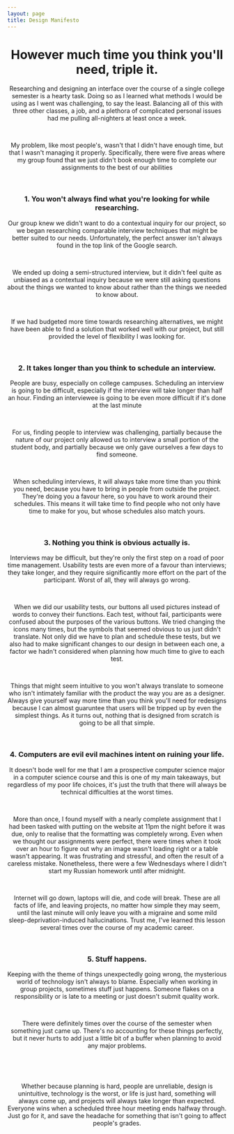 ```yaml
---
layout: page
title: Design Manifesto
---
```

<center>
  <h1>However much time you think you'll need, triple it.</h1> 
  Researching and designing an interface over the course of a single college semester is a hearty task. Doing so as I learned what methods I would be using as I went was challenging, to say the least. Balancing all of this with three other classes, a job, and a plethora of complicated personal issues had me pulling all-nighters at least once a week.
  <p>&nbsp;</p>My problem, like most people's, wasn't that I didn't have enough time, but that I wasn't managing it properly. Specifically, there were five areas where my group found that we just didn't book enough time to complete our assignments to the best of our abilities
  <p>&nbsp;</p><h3>1. You won't always find what you're looking for while researching.</h3>  
  Our group knew we didn't want to do a contextual inquiry for our project, so we began researching comparable interview techniques that might be better suited to our needs. Unfortunately, the perfect answer isn't always found in the top link of the Google search.
  <p>&nbsp;</p>We ended up doing a semi-structured interview, but it didn't feel quite as unbiased as a contextual inquiry because we were still asking questions about the things we wanted to know about rather than the things we needed to know about.
  <p>&nbsp;</p>If we had budgeted more time towards researching alternatives, we might have been able to find a solution that worked well with our project, but still provided the level of flexibility I was looking for.
  <p>&nbsp;</p><h3>2. It takes longer than you think to schedule an interview.</h3>
  People are busy, especially on college campuses. Scheduling an interview is going to be difficult, especially if the interview will take longer than half an hour. Finding an interviewee is going to be even more difficult if it's done at the last minute
  <p>&nbsp;</p>For us, finding people to interview was challenging, partially because the nature of our project only allowed us to interview a small portion of the student body, and partially because we only gave ourselves a few days to find someone.
  <p>&nbsp;</p>When scheduling interviews, it will always take more time than you think you need, because you have to bring in people from outside the project. They're doing you a favour here, so you have to work around their schedules. This means it will take time to find people who not only have time to make for you, but whose schedules also match yours.
  <p>&nbsp;</p><h3>3. Nothing you think is obvious actually is.</h3>
  Interviews may be difficult, but they're only the first step on a road of poor time management. Usability tests are even more of a favour than interviews; they take longer, and they require significantly more effort on the part of the participant. Worst of all, they will always go wrong.
  <p>&nbsp;</p>When we did our usability tests, our buttons all used pictures instead of words to convey their functions. Each test, without fail, participants were confused about the purposes of the various buttons. We tried changing the icons many times, but the symbols that seemed obvious to us just didn't translate. Not only did we have to plan and schedule these tests, but we also had to make significant changes to our design in between each one, a factor we hadn't considered when planning how much time to give to each test.
  <p>&nbsp;</p>Things that might seem intuitive to you won't always translate to someone who isn't intimately familiar with the product the way you are as a designer. Always give yourself way more time than you think you'll need for redesigns because I can almost guaruntee that users will be tripped up by even the simplest things. As it turns out, nothing that is designed from scratch is going to be all that simple.
  <p>&nbsp;</p><h3>4. Computers are evil evil machines intent on ruining your life.</h3>
  It doesn't bode well for me that I am a prospective computer science major in a computer science course and this is one of my main takeaways, but regardless of my poor life choices, it's just the truth that there will always be technical difficulties at the worst times.
  <p>&nbsp;</p>More than once, I found myself with a nearly complete assignment that I had been tasked with putting on the website at 11pm the night before it was due, only to realise that the formatting was completely wrong. Even when we thought our assignments were perfect, there were times when it took over an hour to figure out why an image wasn't loading right or a table wasn't appearing. It was frustrating and stressful, and often the result of a careless mistake. Nonetheless, there were a few Wednesdays where I didn't start my Russian homework until after midnight.
  <p>&nbsp;</p>Internet will go down, laptops will die, and code will break. These are all facts of life, and leaving projects, no matter how simple they may seem, until the last minute will only leave you with a migraine and some mild sleep-deprivation-induced hallucinations. Trust me, I've learned this lesson several times over the course of my academic career.
  <p>&nbsp;</p><h3>5. Stuff happens.</h3>
  Keeping with the theme of things unexpectedly going wrong, the mysterious world of technology isn't always to blame. Especially when working in group projects, sometimes stuff just happens. Someone flakes on a responsibility or is late to a meeting or just doesn't submit quality work.
  <p>&nbsp;</p>There were definitely times over the course of the semester when something just came up. There's no accounting for these things perfectly, but it never hurts to add just a little bit of a buffer when planning to avoid any major problems.
  <p>&nbsp;</p><p>&nbsp;</p>Whether because planning is hard, people are unreliable, design is unintuitive, technology is the worst, or life is just hard, something will always come up, and projects will always take longer than expected. Everyone wins when a scheduled three hour meeting ends halfway through. Just go for it, and save the headache for something that isn't going to affect people's grades.
</center>  
